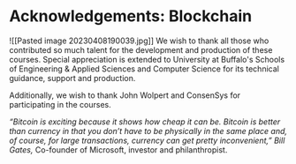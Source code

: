 #  Acknowledgements: Blockchain

![[Pasted image 20230408190039.jpg]]
We wish to thank all those who contributed so much talent for the development and production of these courses. Special appreciation is extended to University at Buffalo's Schools of Engineering & Applied Sciences and Computer Science for its technical guidance, support and production.

Additionally, we wish to thank John Wolpert and ConsenSys for participating in the courses.

_“Bitcoin is exciting because it shows how cheap it can be. Bitcoin is better than currency in that you don’t have to be physically in the same place and, of course, for large transactions, currency can get pretty inconvenient,” Bill Gates,_ Co-founder of Microsoft, investor and philanthropist.

